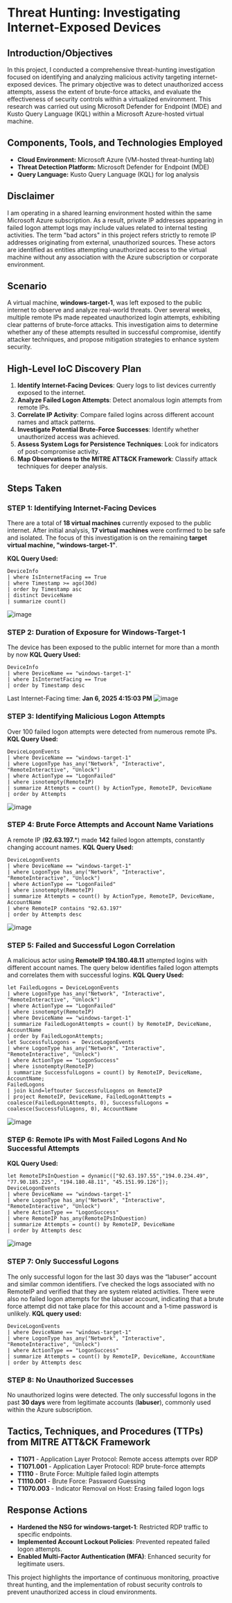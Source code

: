 # Threat Hunting: Investigating Internet-Exposed Devices

## Introduction/Objectives
In this project, I conducted a comprehensive threat-hunting investigation focused on identifying and analyzing malicious activity targeting internet-exposed devices. The primary objective was to detect unauthorized access attempts, assess the extent of brute-force attacks, and evaluate the effectiveness of security controls within a virtualized environment. This research was carried out using Microsoft Defender for Endpoint (MDE) and Kusto Query Language (KQL) within a Microsoft Azure-hosted virtual machine.

## Components, Tools, and Technologies Employed
- **Cloud Environment:** Microsoft Azure (VM-hosted threat-hunting lab)
- **Threat Detection Platform:** Microsoft Defender for Endpoint (MDE)
- **Query Language:** Kusto Query Language (KQL) for log analysis

## Disclaimer
I am operating in a shared learning environment hosted within the same Microsoft Azure subscription. As a result, private IP addresses appearing in failed logon attempt logs may include values related to internal testing activities. The term "bad actors" in this project refers strictly to remote IP addresses originating from external, unauthorized sources. These actors are identified as entities attempting unauthorized access to the virtual machine without any association with the Azure subscription or corporate environment.

## Scenario
A virtual machine, **windows-target-1**, was left exposed to the public internet to observe and analyze real-world threats. Over several weeks, multiple remote IPs made repeated unauthorized login attempts, exhibiting clear patterns of brute-force attacks. This investigation aims to determine whether any of these attempts resulted in successful compromise, identify attacker techniques, and propose mitigation strategies to enhance system security.

## High-Level IoC Discovery Plan
1. **Identify Internet-Facing Devices**: Query logs to list devices currently exposed to the internet.
2. **Analyze Failed Logon Attempts**: Detect anomalous login attempts from remote IPs.
3. **Correlate IP Activity**: Compare failed logins across different account names and attack patterns.
4. **Investigate Potential Brute-Force Successes**: Identify whether unauthorized access was achieved.
5. **Assess System Logs for Persistence Techniques**: Look for indicators of post-compromise activity.
6. **Map Observations to the MITRE ATT&CK Framework**: Classify attack techniques for deeper analysis.

## Steps Taken
### STEP 1: Identifying Internet-Facing Devices
There are a total of **18 virtual machines** currently exposed to the public internet. After initial analysis, **17 virtual machines** were confirmed to be safe and isolated. The focus of this investigation is on the remaining **target virtual machine, "windows-target-1"**.

**KQL Query Used:**
```kql
DeviceInfo
| where IsInternetFacing == True
| where Timestamp >= ago(30d)
| order by Timestamp asc
| distinct DeviceName
| summarize count()
```
![image](https://github.com/user-attachments/assets/ec5b1368-e46f-4289-9c6d-fdbf40942b20)


### STEP 2: Duration of Exposure for Windows-Target-1
The device has been exposed to the public internet for more than a month by now
**KQL Query Used:**
```kql
DeviceInfo
| where DeviceName == "windows-target-1"
| where IsInternetFacing == True
| order by Timestamp desc
```
Last Internet-Facing time: **Jan 6, 2025 4:15:03 PM**
![image](https://github.com/user-attachments/assets/80c7a551-d4ba-42c8-a0cb-c2ae4a0a7595)

### STEP 3: Identifying Malicious Logon Attempts
Over 100 failed logon attempts were detected from numerous remote IPs.
**KQL Query Used:**
```kql
DeviceLogonEvents
| where DeviceName == "windows-target-1"
| where LogonType has_any("Network", "Interactive", "RemoteInteractive", "Unlock")
| where ActionType == "LogonFailed"
| where isnotempty(RemoteIP)
| summarize Attempts = count() by ActionType, RemoteIP, DeviceName
| order by Attempts
```
![image](https://github.com/user-attachments/assets/a8f263cb-2443-4698-800d-5e04a05bc4fa)


### STEP 4: Brute Force Attempts and Account Name Variations
A remote IP (**92.63.197.***) made **142** failed logon attempts, constantly changing account names.
**KQL Query Used:**
```kql
DeviceLogonEvents
| where DeviceName == "windows-target-1"
| where LogonType has_any("Network", "Interactive", "RemoteInteractive", "Unlock")
| where ActionType == "LogonFailed"
| where isnotempty(RemoteIP)
| summarize Attempts = count() by ActionType, RemoteIP, DeviceName, AccountName
| where RemoteIP contains "92.63.197"
| order by Attempts desc
```
![image](https://github.com/user-attachments/assets/c326f1a3-7824-42b9-a6a6-097fdfd957e8)

### STEP 5: Failed and Successful Logon Correlation
A malicious actor using **RemoteIP 194.180.48.11** attempted logins with different account names. The query below identifies failed logon attempts and correlates them with successful logins.
**KQL Query Used:**
```kql
let FailedLogons = DeviceLogonEvents
| where LogonType has_any("Network", "Interactive", "RemoteInteractive", "Unlock")
| where ActionType == "LogonFailed"
| where isnotempty(RemoteIP)
| where DeviceName == "windows-target-1"
| summarize FailedLogonAttempts = count() by RemoteIP, DeviceName, AccountName
| order by FailedLogonAttempts;
let SuccessfulLogons =  DeviceLogonEvents
| where LogonType has_any("Network", "Interactive", "RemoteInteractive", "Unlock")
| where ActionType == "LogonSuccess"
| where isnotempty(RemoteIP)
| summarize SuccessfulLogons = count() by RemoteIP, DeviceName, AccountName;
FailedLogons
| join kind=leftouter SuccessfulLogons on RemoteIP
| project RemoteIP, DeviceName, FailedLogonAttempts = coalesce(FailedLogonAttempts, 0), SuccessfulLogons = coalesce(SuccessfulLogons, 0), AccountName
```
![image](https://github.com/user-attachments/assets/6cd5a1e9-f421-464d-948e-3316fed7a8f5)


### STEP 6: Remote IPs with Most Failed Logons And No Successful Attempts
**KQL Query Used:**
```kql
let RemoteIPsInQuestion = dynamic(["92.63.197.55","194.0.234.49", "77.90.185.225", "194.180.48.11", "45.151.99.126"]);
DeviceLogonEvents
| where DeviceName == "windows-target-1"
| where LogonType has_any("Network", "Interactive", "RemoteInteractive", "Unlock")
| where ActionType == "LogonSuccess"
| where RemoteIP has_any(RemoteIPsInQuestion)
| summarize Attempts = count() by RemoteIP, DeviceName
| order by Attempts desc
```
![image](https://github.com/user-attachments/assets/960e3c95-32c2-447a-9f83-44de31c62054)

### STEP 7: Only Successful Logons 
The only successful logon for the last 30 days was the “labuser” account and similar common identifiers. I’ve checked the logs associated with no RemoteIP and verified that they are system related activities. There were also no failed logon attempts for the labuser account, indicating that a brute force attempt did not take place for this account and a 1-time password is unlikely.
**KQL query used:**
```kql
DeviceLogonEvents
| where DeviceName == "windows-target-1"
| where LogonType has_any("Network", "Interactive", "RemoteInteractive", "Unlock")
| where ActionType == "LogonSuccess"
| summarize Attempts = count() by RemoteIP, DeviceName, AccountName
| order by Attempts desc
```

### STEP 8: No Unauthorized Successes
No unauthorized logins were detected. The only successful logons in the past **30 days** were from legitimate accounts (**labuser**), commonly used within the Azure subscription.

## Tactics, Techniques, and Procedures (TTPs) from MITRE ATT&CK Framework
- **T1071** - Application Layer Protocol: Remote access attempts over RDP
- **T1071.001** - Application Layer Protocol: RDP brute-force attempts
- **T1110** - Brute Force: Multiple failed login attempts
- **T1110.001** - Brute Force: Password Guessing
- **T1070.003** - Indicator Removal on Host: Erasing failed logon logs

## Response Actions
- **Hardened the NSG for windows-target-1**: Restricted RDP traffic to specific endpoints.
- **Implemented Account Lockout Policies**: Prevented repeated failed logon attempts.
- **Enabled Multi-Factor Authentication (MFA)**: Enhanced security for legitimate users.

This project highlights the importance of continuous monitoring, proactive threat hunting, and the implementation of robust security controls to prevent unauthorized access in cloud environments.

